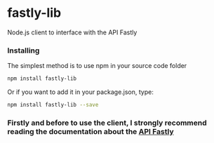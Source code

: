 # fastly-lib
Node.js client to interface with the API Fastly

### Installing
The simplest method is to use npm in your source code folder
```bash
npm install fastly-lib
```
Or if you want to add it in your package.json, type:
```bash
npm install fastly-lib --save
```
### Firstly and before to use the client, I strongly recommend reading the documentation about the <a target="_blank"  href="https://docs.fastly.com/api/">API Fastly</a>
